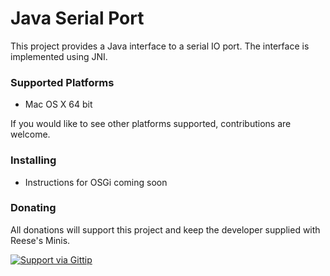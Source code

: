 Java Serial Port
================

This project provides a Java interface to a serial IO port.  The interface
is implemented using JNI.

### Supported Platforms

* Mac OS X 64 bit

If you would like to see other platforms supported, contributions are welcome.

### Installing

* Instructions for OSGi coming soon

### Donating

All donations will support this project and keep the developer supplied with Reese's Minis.

[![Support via Gittip](https://rawgithub.com/twolfson/gittip-badge/0.2.0/dist/gittip.png)](https://www.gittip.com/BryanHunt/)
